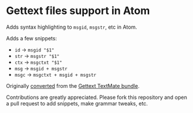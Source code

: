 # Gettext files support in Atom

Adds syntax highlighting to `msgid`, `msgstr`, etc in Atom.

Adds a few snippets:

* `id` -> `msgid "$1"`
* `str` -> `msgstr "$1"`
* `ctx` -> `msgctxt "$1"`
* `msg` -> `msgid + msgstr`
* `msgc` -> `msgctxt + msgid + msgstr`

Originally [converted](http://atom.io/docs/latest/converting-a-text-mate-bundle)
from the [Gettext TextMate bundle](https://github.com/textmate/gettext.tmbundle).

Contributions are greatly appreciated. Please fork this repository and open a
pull request to add snippets, make grammar tweaks, etc.
